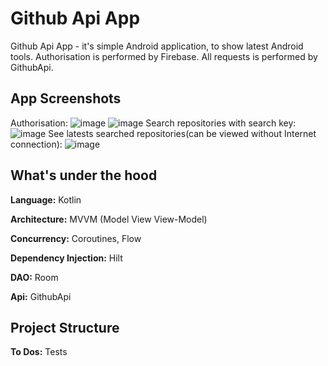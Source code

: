 # Github Api App
Github Api App - it's simple Android application, to show latest Android tools. Authorisation is performed by Firebase. All requests is performed by GithubApi.
## App Screenshots
Authorisation:
![image](https://user-images.githubusercontent.com/41620144/179197516-a4171509-8561-4ad3-b1cf-91b7ea7c4a76.png) ![image](https://user-images.githubusercontent.com/41620144/179197564-85b9b755-36d0-42b7-818f-f6722460a6d3.png)
Search repositories with search key:
![image](https://user-images.githubusercontent.com/41620144/179197700-719722ee-7477-4e2a-ace9-d759e1317a93.png)
See latests searched repositories(can be viewed without Internet connection):
![image](https://user-images.githubusercontent.com/41620144/179197748-c2ba591d-ffd0-4f4e-bea8-b4cf65e6cdd8.png)

## What's under the hood

**Language:** Kotlin

**Architecture:** MVVM (Model View View-Model)

**Concurrency:** Coroutines, Flow

**Dependency Injection:** Hilt

**DAO:** Room

**Api:** GithubApi

## Project Structure

**To Dos:** Tests
